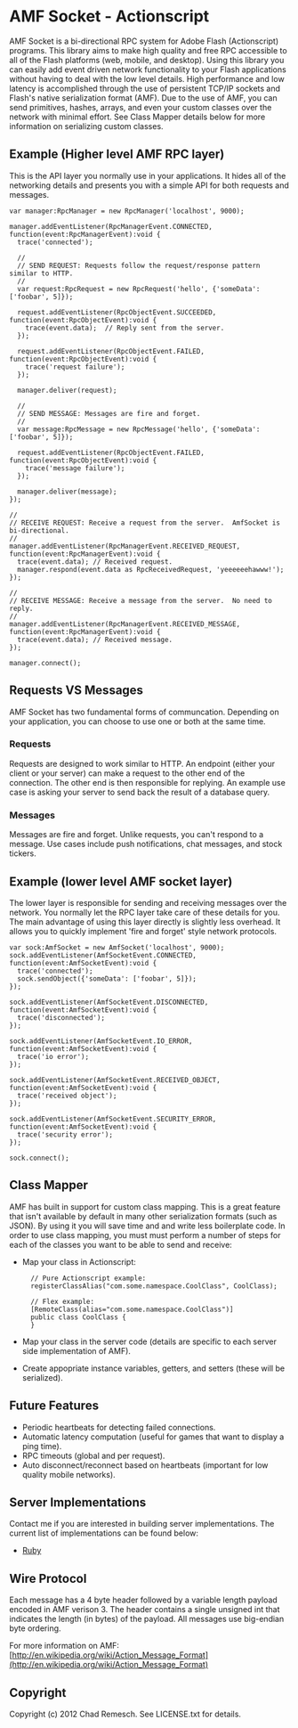 # AMF Socket - Actionscript

AMF Socket is a bi-directional RPC system for Adobe Flash (Actionscript) programs.
This library aims to make high quality and free RPC accessible to all of the Flash platforms (web, mobile, and desktop).
Using this library you can easily add event driven network functionality to your Flash applications without having to deal with the low level details.
High performance and low latency is accomplished through the use of persistent TCP/IP sockets and Flash's native serialization format (AMF).
Due to the use of AMF, you can send primitives, hashes, arrays, and even your custom classes over the network with minimal effort.
See Class Mapper details below for more information on serializing custom classes.

## Example (Higher level AMF RPC layer)

This is the API layer you normally use in your applications.
It hides all of the networking details and presents you with a simple API for both requests and messages.

    var manager:RpcManager = new RpcManager('localhost', 9000);

    manager.addEventListener(RpcManagerEvent.CONNECTED, function(event:RpcManagerEvent):void {
      trace('connected');

      //
      // SEND REQUEST: Requests follow the request/response pattern similar to HTTP.
      //
      var request:RpcRequest = new RpcRequest('hello', {'someData': ['foobar', 5]});

      request.addEventListener(RpcObjectEvent.SUCCEEDED, function(event:RpcObjectEvent):void {
        trace(event.data);  // Reply sent from the server.
      });

      request.addEventListener(RpcObjectEvent.FAILED, function(event:RpcObjectEvent):void {
        trace('request failure');
      });

      manager.deliver(request);

      //
      // SEND MESSAGE: Messages are fire and forget.
      //
      var message:RpcMessage = new RpcMessage('hello', {'someData': ['foobar', 5]});

      request.addEventListener(RpcObjectEvent.FAILED, function(event:RpcObjectEvent):void {
        trace('message failure');
      });

      manager.deliver(message);
    });

    //
    // RECEIVE REQUEST: Receive a request from the server.  AmfSocket is bi-directional.
    //
    manager.addEventListener(RpcManagerEvent.RECEIVED_REQUEST, function(event:RpcManagerEvent):void {
      trace(event.data); // Received request.
      manager.respond(event.data as RpcReceivedRequest, 'yeeeeeehawww!');
    });

    //
    // RECEIVE MESSAGE: Receive a message from the server.  No need to reply.
    //
    manager.addEventListener(RpcManagerEvent.RECEIVED_MESSAGE, function(event:RpcManagerEvent):void {
      trace(event.data); // Received message.
    });

    manager.connect();

## Requests VS Messages

AMF Socket has two fundamental forms of communcation.
Depending on your application, you can choose to use one or both at the same time.

### Requests
Requests are designed to work similar to HTTP.
An endpoint (either your client or your server) can make a request to the other end of the connection.
The other end is then responsible for replying.
An example use case is asking your server to send back the result of a database query.

### Messages
Messages are fire and forget.
Unlike requests, you can't respond to a message.
Use cases include push notifications, chat messages, and stock tickers.

## Example (lower level AMF socket layer)

The lower layer is responsible for sending and receiving messages over the network.
You normally let the RPC layer take care of these details for you.
The main advantage of using this layer directly is slightly less overhead.
It allows you to quickly implement 'fire and forget' style network protocols.

    var sock:AmfSocket = new AmfSocket('localhost', 9000);
    sock.addEventListener(AmfSocketEvent.CONNECTED, function(event:AmfSocketEvent):void {
      trace('connected');
      sock.sendObject({'someData': ['foobar', 5]});
    });

    sock.addEventListener(AmfSocketEvent.DISCONNECTED, function(event:AmfSocketEvent):void {
      trace('disconnected');
    });

    sock.addEventListener(AmfSocketEvent.IO_ERROR, function(event:AmfSocketEvent):void {
      trace('io error');
    });

    sock.addEventListener(AmfSocketEvent.RECEIVED_OBJECT, function(event:AmfSocketEvent):void {
      trace('received object');
    });

    sock.addEventListener(AmfSocketEvent.SECURITY_ERROR, function(event:AmfSocketEvent):void {
      trace('security error');
    });

    sock.connect();

## Class Mapper

AMF has built in support for custom class mapping.
This is a great feature that isn't available by default in many other serialization formats (such as JSON).
By using it you will save time and and write less boilerplate code.
In order to use class mapping, you must must perform a number of steps for each of the classes you want to be able to send and receive:

* Map your class in Actionscript:

        // Pure Actionscript example:
        registerClassAlias("com.some.namespace.CoolClass", CoolClass);

        // Flex example:
        [RemoteClass(alias="com.some.namespace.CoolClass")]
        public class CoolClass {
        }

* Map your class in the server code (details are specific to each server side implementation of AMF).

* Create appopriate instance variables, getters, and setters (these will be serialized).

## Future Features

* Periodic heartbeats for detecting failed connections.
* Automatic latency computation (useful for games that want to display a ping time).
* RPC timeouts (global and per request).
* Auto disconnect/reconnect based on heartbeats (important for low quality mobile networks).

## Server Implementations

Contact me if you are interested in building server implementations.
The current list of implementations can be found below:

* [Ruby](https://github.com/chadrem/amf_socket_ruby)

## Wire Protocol

Each message has a 4 byte header followed by a variable length payload encoded in AMF verison 3.
The header contains a single unsigned int that indicates the length (in bytes) of the payload.
All messages use big-endian byte ordering.

For more information on AMF: [http://en.wikipedia.org/wiki/Action_Message_Format](http://en.wikipedia.org/wiki/Action_Message_Format)

## Copyright

Copyright (c) 2012 Chad Remesch. See LICENSE.txt for details.
